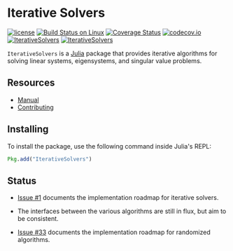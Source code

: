# Iterative Solvers

[![license](https://img.shields.io/github/license/mashape/apistatus.svg?maxAge=2592000)](https://github.com/JuliaLang/IterativeSolvers.jl/blob/master/LICENSE)
[![Build Status on Linux](https://travis-ci.org/JuliaLang/IterativeSolvers.jl.svg?branch=master)](https://travis-ci.org/JuliaLang/IterativeSolvers.jl)
[![Coverage Status](https://coveralls.io/repos/JuliaLang/IterativeSolvers.jl/badge.svg?branch=master&service=github)](https://coveralls.io/github/JuliaLang/IterativeSolvers.jl?branch=master)
[![codecov.io](https://codecov.io/github/JuliaLang/IterativeSolvers.jl/coverage.svg?branch=master)](https://codecov.io/github/JuliaLang/IterativeSolvers.jl?branch=master)
[![IterativeSolvers](http://pkg.julialang.org/badges/IterativeSolvers_0.3.svg)](http://pkg.julialang.org/?pkg=IterativeSolvers&ver=0.3)
[![IterativeSolvers](http://pkg.julialang.org/badges/IterativeSolvers_0.4.svg)](http://pkg.julialang.org/?pkg=IterativeSolvers&ver=0.4)

`IterativeSolvers` is a [Julia](http://julialang.org) package that provides iterative algorithms for solving linear systems, eigensystems, and singular value problems.

## Resources

- [Manual](https://lopezm94.github.io/IterativeSolvers.jl)
- [Contributing](https://lopezm94.github.io/IterativeSolvers.jl/about/contributing)

## Installing

To install the package, use the following command inside Julia's REPL:
```julia
Pkg.add("IterativeSolvers")
```

## Status

- [Issue #1](https://github.com/JuliaLang/IterativeSolvers.jl/issues/1) documents the implementation roadmap for iterative solvers.
- The interfaces between the various algorithms are still in flux, but aim to be consistent.

- [Issue #33](https://github.com/JuliaLang/IterativeSolvers.jl/issues/33) documents the implementation roadmap for randomized algorithms.
